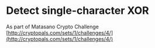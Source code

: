 Detect single-character XOR
===

As part of Matasano Crypto Challenge [http://cryptopals.com/sets/1/challenges/4/](http://cryptopals.com/sets/1/challenges/4/)